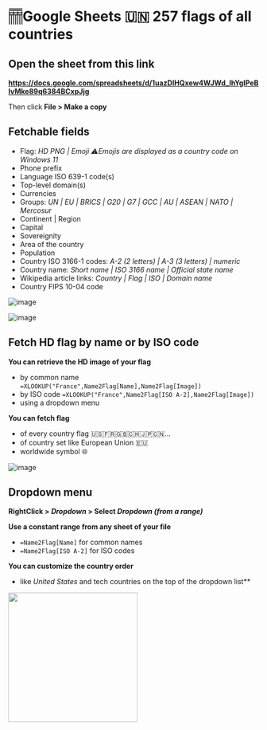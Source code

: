 # 𓊁Google Sheets 🇺🇳 257 flags of all countries 

## Open the sheet from this link

**https://docs.google.com/spreadsheets/d/1uazDIHQxew4WJWd_lhYgIPeBIvMke89q6384BCxpJjg**

Then click **File > Make a copy**

## Fetchable fields

- Flag: *HD PNG | Emoji ⚠️Emojis are displayed as a country code on Windows 11*
- Phone prefix
- Language ISO 639-1 code(s)
- Top-level domain(s)
- Currencies
- Groups: *UN | EU | BRICS | G20 | G7 | GCC | AU | ASEAN | NATO | Mercosur*
- Continent | Region
- Capital
- Sovereignity
- Area of the country
- Population
- Country ISO 3166-1 codes: *A-2 (2 letters) | A-3 (3 letters) | numeric*
- Country name: *Short name | ISO 3166 name | Official state name*
- Wikipedia article links: *Country | Flag | ISO | Domain name*
- Country FIPS 10-04 code

![image](https://github.com/user-attachments/assets/75766372-1682-49c6-91e2-85d2d7138f12)

![image](https://github.com/user-attachments/assets/0e21ee62-0399-4701-9460-86f1de8efa8f)

## Fetch HD flag by name or by ISO code

**You can retrieve the HD image of your flag**
- by common name `=XLOOKUP("France",Name2Flag[Name],Name2Flag[Image])`
- by ISO code `=XLOOKUP("France",Name2Flag[ISO A-2],Name2Flag[Image])`
- using a dropdown menu 

**You can fetch flag**
- of every country flag 🇺🇸🇫🇷🇬🇧🇨🇭🇯🇵🇨🇳...
- of country set like European Union 🇪🇺
- worldwide symbol 🌐

![image](https://github.com/user-attachments/assets/03de2b2c-c8cb-4d11-8294-8a1ab19c0cf8)

## Dropdown menu

**RightClick > *Dropdown* > Select *Dropdown (from a range)***

**Use a constant range from any sheet of your file**
- `=Name2Flag[Name]` for common names
- `=Name2Flag[ISO A-2]` for ISO codes

**You can customize the country order**
- like *United States* and tech countries on the top of the dropdown list**

<img src="https://github.com/user-attachments/assets/f18453da-a5e8-428d-a926-edd5590e7b06" width="260">
